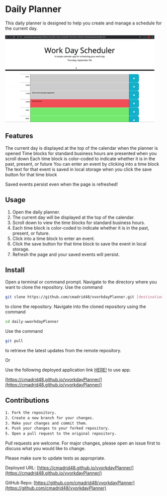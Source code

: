 # Daily Planner

This daily planner is designed to help you create and manage a schedule for the current day.

![alt](assets/CSS/screenShots/05-third-party-apis-homework-demo.gif)

## Features

The current day is displayed at the top of the calendar when the planner is opened
Time blocks for standard business hours are presented when you scroll down
Each time block is color-coded to indicate whether it is in the past, present, or future
You can enter an event by clicking into a time block
The text for that event is saved in local storage when you click the save button for that time block

Saved events persist even when the page is refreshed!

## Usage

1. Open the daily planner.
2. The current day will be displayed at the top of the calendar.
3. Scroll down to view the time blocks for standard business hours.
4. Each time block is color-coded to indicate whether it is in the past, present, or future.
5. Click into a time block to enter an event.
6. Click the save button for that time block to save the event in local storage.
7. Refresh the page and your saved events will persist.

## Install

Open a terminal or command prompt.
Navigate to the directory where you want to clone the repository.
Use the command 
```bash 
git clone https://github.com/cmadrid48/vvorkdayPlanner.git [destination] 
```
to clone the repository.
Navigate into the cloned repository using the command 
```bash
cd daily-wworkdayPlanner
```
Use the command 
```bash
git pull 
```
to retrieve the latest updates from the remote repository.

Or

Use the following deployed application link [HERE!](https://pip.pypa.io/en/stable/) to use app.

[https://cmadrid48.github.io/vvorkdayPlanner/](https://cmadrid48.github.io/vvorkdayPlanner/)


## Contributions

```bash
1. Fork the repository.
2. Create a new branch for your changes.
3. Make your changes and commit them.
4. Push your changes to your forked repository.
5. Open a pull request to the original repository.
```

Pull requests are welcome. For major changes, please open an issue first
to discuss what you would like to change.

Please make sure to update tests as appropriate.

Deployed URL: [https://cmadrid48.github.io/vvorkdayPlanner/](https://cmadrid48.github.io/vvorkdayPlanner/)

GitHub Repo: [https://github.com/cmadrid48/vvorkdayPlanner](https://github.com/cmadrid48/vvorkdayPlanner)

[screenshot]: assets\CSS\screenShots\05-third-party-apis-homework-demo.gif